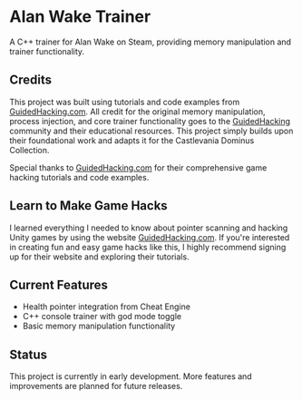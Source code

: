 # Alan Wake Trainer

A C++ trainer for Alan Wake on Steam, providing memory manipulation and trainer functionality.

## Credits

This project was built using tutorials and code examples from [GuidedHacking.com](https://guidedhacking.com). All credit for the original memory manipulation, process injection, and core trainer functionality goes to the [GuidedHacking](https://guidedhacking.com) community and their educational resources. This project simply builds upon their foundational work and adapts it for the Castlevania Dominus Collection.

Special thanks to [GuidedHacking.com](https://guidedhacking.com) for their comprehensive game hacking tutorials and code examples.

## Learn to Make Game Hacks

I learned everything I needed to know about pointer scanning and hacking Unity games by using the website [GuidedHacking.com](https://guidedhacking.com). If you're interested in creating fun and easy game hacks like this, I highly recommend signing up for their website and exploring their tutorials.

## Current Features

- Health pointer integration from Cheat Engine
- C++ console trainer with god mode toggle
- Basic memory manipulation functionality

## Status

This project is currently in early development. More features and improvements are planned for future releases.